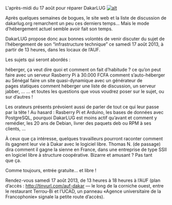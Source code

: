 
 L'après-midi du 17 août pour réparer DakarLUG
[![alt](https://raw.github.com/Dakarlug/site-datas/master/datas/reddit.png "")](https://raw.github.com/Dakarlug/site-datas/master/datas/pdf)
    
      
Après quelques semaines de bogues, le site web et la liste de discussion de dakarlug.org remarchent un peu ces derniers temps… Mais le mode d’hébergement actuel semble avoir fait son temps.



DakarLUG propose donc aux bonnes volontés de venir discuter du sujet de l’hébergement de son “infrastructure technique” ce samedi 17 août 2013, à partir de 13 heures, dans les locaux de l’AUF.


Les sujets qui seront abordés :

héberger, ça veut dire quoi et comment on fait d’habitude ?
ce qu’on peut faire avec un serveur Rasberry Pi à 30.000 FCFA
comment s’auto-héberger au Sénégal
faire un site quasi-dynamique avec un générateur de pages statiques
comment héberger une liste de discussion, un serveur jabber, …
… et toutes les questions que vous voudrez poser sur le sujet, ou sur d’autres !




Les orateurs présents prévoient aussi de parler de tout ce qui leur passe par la tête ! Au hasard : Rasberry Pi et Arduino, les bases de données avec PostgreSQL, pourquoi DakarLUG est moins actif qu’avant et comment y remédier, les 20 ans de Debian, livrer des paquets deb ou RPM à ses clients, …



À ceux que ça intéresse, quelques travailleurs pourront raconter comment ils gagnent leur vie à Dakar avec le logiciel libre. Thomas N. (de passage) dira comment il gagne la sienne en France, dans une entreprise de type SSII en logiciel libre à structure coopérative. Bizarre et amusant ? Pas tant que ça.



Comme toujours, entrée gratuite… et libre !


Rendez-vous samedi 17 août 2013, de 13 heures à 18 heures à l’AUF (plan d’accès : http://tinyurl.com/auf-dakar — le long de la corniche ouest, entre le restaurant Terrou-Bi et l’UCAD, un panneau «Agence universitaire de la Francophonie» signale la petite route d’accès).

    
    
    



    



    



    



    



    



 
    
     
